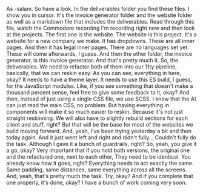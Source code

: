  As -salam.  So  have  a  look.  In  the  deliverables  folder  you  find  these  files.
 I  show  you  in  cursor.  It's  the  invoice  generator  folder  and  the  website  folder  as  well  as  a  markdown
 file  that  includes  the  deliverables.  Read  through  this  file,  watch  the  Commodore  recording  I'm
 recording  right  now  and  then  look  at  the  projects.  The  first  one  is  the  website.  The  website  is  this
 project.  It's  a  website  for  a  new  company  we  make.  It  has  dropdowns.  These  are  all  inner  pages.
 And  then  it  has  legal  inner  pages.  There  are  no  languages  set  yet.  These  will  come  afterwards,  I  guess.
 And  then  the  other  folder,  the  invoice  generator,  is  this  invoice  generator.  And  that's  pretty  much  it.
 So,  the  deliverables.  We  need  to  refactor  both  of  them  into  our  11ty  pipeline,  basically,  that  we  can  reskin  easy.
 As  you  can  see,  everything  in  here,  okay?  It  needs  to  have  a  theme  layer.  It  needs  to  use  this  ES  build,  I  guess,  for  the  JavaScript  modules.
 Like,  if  you  see  something  that  doesn't  make  a  thousand  percent  sense,  feel  free  to  give  some  feedback  to  it,  okay?
 And  then,  instead  of  just  using  a  single  CSS  file,  we  use  SCSS.  I  know  that  the  AI  can  just  read  the  main  CSS,  no  problem.
 But  having  everything  in  components  will  make  it  so  much  easier  to  reskin.  Because  it's  not  just  straight  reskinning.
 We  will  also  have  to  slightly  rebuild  sections  for  each  client  and  stuff,  right?
 But  that  will  be  the  base  for  most  of  the  websites  we  build  moving  forward.
 And,  yeah,  I've  been  trying  yesterday  a  bit  and  then  today  again.  And  it  just  went  left  and  right  and  didn't  fully...
 Couldn't  fully  do  the  task.  Although  I  gave  it  a  bunch  of  guardrails,  right?
 So,  yeah,  you  give  it  a  go,  okay?
 Very  important  that  if  you  hold  both  versions,  the  original  one  and  the  refactured  one,  next  to  each  other,
 They  need  to  be  identical.  You  already  know  how  it  goes,  right?
 Everything  needs  to  act  exactly  the  same.  Same  padding,  same  distances,  same  everything  across  all  the  screens.
 And,  yeah,  that's  pretty  much  the  task.  Try,  okay?
 And  if  you  complete  that  one  properly,  it's  done,  okay?
 I  have  a  bunch  of  work  coming  very  soon.
